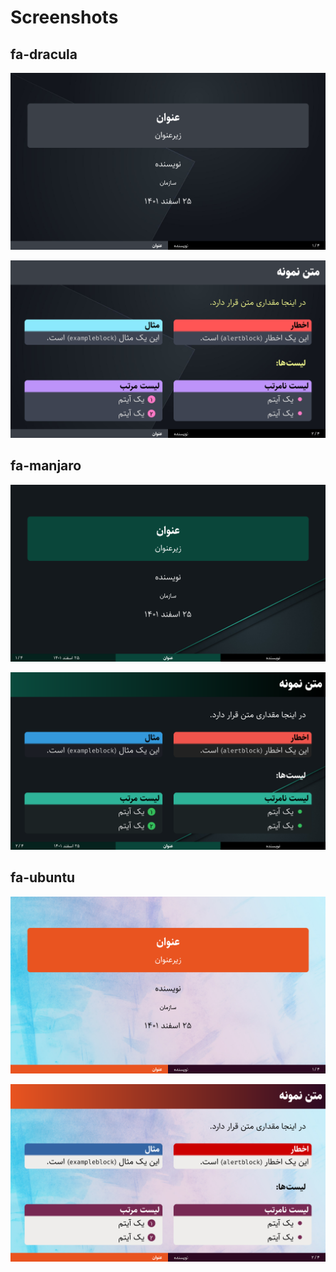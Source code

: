 # Screenshots

<!-- english configs
## en-dracula

![English dark theme (dracula)](shots/en-dracula01.png)

![English dark theme (dracula)](shots/en-dracula02.png)

## en-manjaro

![English dark theme (manjaro)](shots/en-manjaro01.png)

![English dark theme (manjaro)](shots/en-manjaro02.png)

## en-ubuntu

![English light theme (ubuntu)](shots/en-ubuntu01.png)

![English light theme (ubuntu)](shots/en-ubuntu02.png)
-->

## fa-dracula

![Persian dark theme (dracula)](shots/fa-dracula01.png)

![Persian dark theme (dracula)](shots/fa-dracula02.png)

## fa-manjaro

![Persian dark theme (manjaro)](shots/fa-manjaro01.png)

![Persian dark theme (manjaro)](shots/fa-manjaro02.png)

## fa-ubuntu

![Persian light theme (ubuntu)](shots/fa-ubuntu01.png)

![Persian light theme (ubuntu)](shots/fa-ubuntu02.png)

